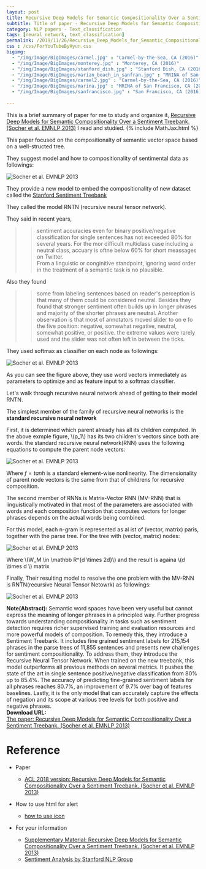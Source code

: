```yaml
---
layout: post
title: Recursive Deep Models for Semantic Compositionality Over a Sentiment Treebank
subtitle: Title of paper - Recursive Deep Models for Semantic Compositionality Over a Sentiment Treebank
category: NLP papers - Text_classification
tags: [neural_network, text_classification]
permalink: /2019/11/26/Recursive_Deep_Models_for_Semantic_Compositionality_Over_a_Sentiment_Treebank/
css : /css/ForYouTubeByHyun.css
bigimg: 
  - "/img/Image/BigImages/carmel.jpg" : "Carmel-by-the-Sea, CA (2016)"
  - "/img/Image/BigImages/monterey.jpg" : "Monterey, CA (2016)"
  - "/img/Image/BigImages/stanford_dish.jpg" : "Stanford Dish, CA (2016)"
  - "/img/Image/BigImages/marian_beach_in_sanfran.jpg" : "MRINA of San Francisco, CA (2016)"
  - "/img/Image/BigImages/carmel2.jpg" : "Carmel-by-the-Sea, CA (2016)"
  - "/img/Image/BigImages/marina.jpg" : "MRINA of San Francisco, CA (2016)"
  - "/img/Image/BigImages/sanfrancisco.jpg" : "San Francisco, CA (2016)"
  
---
```


This is a brief summary of paper for me to study and organize it, [Recursive Deep Models for Semantic Compositionality Over a Sentiment Treebank. (Socher et al. EMNLP 2013)](https://www.aclweb.org/anthology/D13-1170/) I read and studied. 
{% include MathJax.html %}

This paper focused on the compositionalty of semantic vector space based on a well-structed tree. 

They suggest model and how to compositionality of sentimental data as followings: 

![Socher et al. EMNLP 2013](/img/Image/NaturalLanguageProcessing/NLPLabs/Paper_Investigation/Text_Classification/2019-11-26-Recursive_Deep_Models_for_Semantic_Compositionality_Over_a_Sentiment_Treebank/SENT_tree_bank1.PNG)

They provide a new model to embed the compositionality of new dataset called the [Stanford Sentiment Treebank](https://nlp.stanford.edu/sentiment/)

They called the model RNTN (recursive neural tensor network).

They said in recent years, 

>> sentiment accuracies even for binary positive/negative classification for single sentences has not exceeded 80% for several years. For the mor difficult multiclass case including a neutral class, accuary is oftne below 60% for short meassages on Twitter.   
>> From a linguistic or conginitive standpoint, ignoring word order in the treatment of a semantic task is no plausible.


Also they found 

>> some from labeling sentences based on reader's perception is that many of them could be considered neutral. Besides they found that stronger sentiment often builds up in longer phrases and majority of the shorter phrases are neutral. Another observation is that most of annotators moved slider to on e fo the five position: negative, somewhat negative, neutral, somewhat positive, or positive. the extreme values were rarely used and the slider was not often left in between the ticks.

They used softmax as classifier on each node as followings: 

![Socher et al. EMNLP 2013](/img/Image/NaturalLanguageProcessing/NLPLabs/Paper_Investigation/Text_Classification/2019-11-26-Recursive_Deep_Models_for_Semantic_Compositionality_Over_a_Sentiment_Treebank/SENT_tree_bank2.PNG)

As you can see the figure above, they use word vectors immediately as parameters to optimize and as feature input to a softmax classifier.

Let's walk through recursive neural network ahead of getting to their model RNTN.

The simplest member of the family of recursive neural networks is the **standard recursive neural network**

First, it is determined which parent already has all its children computed. In the above exmple figure, \\(p_1\\) has its two children's vectors since both are words. the standard recursive neural network(RNN) uses the following equations to compute the parent node vectors:

![Socher et al. EMNLP 2013](/img/Image/NaturalLanguageProcessing/NLPLabs/Paper_Investigation/Text_Classification/2019-11-26-Recursive_Deep_Models_for_Semantic_Compositionality_Over_a_Sentiment_Treebank/SENT_tree_bank_equation1.PNG)

Where $f=tanh$ is a standard element-wise nonlinearity. The dimensionality of parent node vectors is the same from that of childrens for recursive composition.

The second member of RNNs is Matrix-Vector RNN (MV-RNN) that is linguistically motivated in that most of the parameters are associated with words and each composition function that computes vectors for longer phrases depends on the actual words being combined.

For this model, each n-gram is represented as al ist of (vector, matrix) paris, together with the parse tree. For the tree with (vector, matrix) nodes: 

![Socher et al. EMNLP 2013](/img/Image/NaturalLanguageProcessing/NLPLabs/Paper_Investigation/Text_Classification/2019-11-26-Recursive_Deep_Models_for_Semantic_Compositionality_Over_a_Sentiment_Treebank/SENT_tree_bank_equation_2.PNG)

Where \\(W_M \in \mathbb R^{d \times 2d}\\) and the result is againa \\(d \times d \\) matrix

Finally, Their resulting model to resolve the one problem with the MV-RNN is RNTN(recursive Neural Tensor Netowrk) as followings:

![Socher et al. EMNLP 2013](/img/Image/NaturalLanguageProcessing/NLPLabs/Paper_Investigation/Text_Classification/2019-11-26-Recursive_Deep_Models_for_Semantic_Compositionality_Over_a_Sentiment_Treebank/SENT_tree_bank_equation3.PNG)

<div class="alert alert-info" role="alert"><i class="fa fa-info-circle"></i> <b>Note(Abstract): </b>
Semantic word spaces have been very useful but cannot express the meaning of longer phrases in a principled way. Further progress towards understanding compositionality in tasks such as sentiment detection requires richer supervised training and evaluation resources and more powerful models of composition. To remedy this, they introduce a Sentiment Treebank. It includes fine grained sentiment labels for 215,154 phrases in the parse trees of 11,855 sentences and presents new challenges for sentiment compositionality. To address them, they introduce the Recursive Neural Tensor Network. When trained on the new treebank, this model outperforms all previous methods on several metrics. It pushes the state of the art in single sentence positive/negative classification from 80% up to 85.4%. The accuracy of predicting fine-grained sentiment labels for all phrases reaches 80.7%, an improvement of 9.7% over bag of features baselines. Lastly, it is the only model that can accurately capture the effects of negation and its scope at various tree levels for both positive and negative phrases.
</div>
    
<div class="alert alert-success" role="alert"><i class="fa fa-paperclip fa-lg"></i> <b>Download URL: </b><br>
  <a href="https://www.aclweb.org/anthology/D13-1170/">The paper: Recursive Deep Models for Semantic Compositionality Over a Sentiment Treebank. (Socher et al. EMNLP 2013)</a>
</div>

# Reference 

- Paper 
  - [ACL 2018 version: Recursive Deep Models for Semantic Compositionality Over a Sentiment Treebank. (Socher et al. EMNLP 2013)](https://www.aclweb.org/anthology/D13-1170/)
  
- How to use html for alert
  - [how to use icon](http://idratherbewriting.com/documentation-theme-jekyll/mydoc_icons.html)
    
- For your information
  - [Supplementary Material: Recursive Deep Models for Semantic Compositionality Over a Sentiment Treebank. (Socher et al. EMNLP 2013)](https://www.aclweb.org/anthology/attachments/D13-1170.Attachment.pdf)
  - [Sentiment Analysis by Stanford NLP Group](https://nlp.stanford.edu/sentiment/)





























